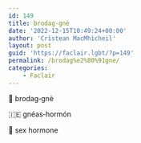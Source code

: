 ```yaml
---
id: 149
title: brodag‑gnè
date: '2022-12-15T10:49:24+00:00'
author: 'Crìstean MacMhìcheil'
layout: post
guid: 'https://faclair.lgbt/?p=149'
permalink: /brodag%e2%80%91gne/
categories:
    - Faclair
---
```


&#x1f3f4;&#xe0067;&#xe0062;&#xe0073;&#xe0063;&#xe0074;&#xe007f; brodag‑gnè

&#x1f1ee;&#x1f1ea; gnéas‑hormón

&#x1f3f4;&#xe0067;&#xe0062;&#xe0065;&#xe006e;&#xe0067;&#xe007f; sex hormone